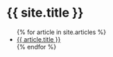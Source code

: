 <h1>{{ site.title }}</h1>
<ul>
{% for article in site.articles %}
  <li>
    <a href="{{ article.title }}">{{ article.title }}</a>
  </li>
{% endfor %}
</ul>
